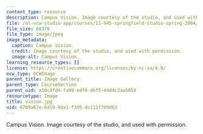 ```yaml
---
content_type: resource
description: Campus Vision. Image courtesy of the studio, and used with permission.
file: /ol-ocw-studio-app/courses/11-945-springfield-studio-spring-2004/07b9a67e64109da1f395dc111f769d63_vision.jpg
file_size: 66370
file_type: image/jpeg
image_metadata:
  caption: Campus Vision.
  credit: Image courtesy of the studio, and used with permission.
  image-alt: Campus Vision.
learning_resource_types: []
license: https://creativecommons.org/licenses/by-nc-sa/4.0/
ocw_type: OCWImage
parent_title: Image Gallery
parent_type: CourseSection
parent_uid: a10c4fd4-fa99-edf0-dbf5-44d4c2aa5059
resourcetype: Image
title: vision.jpg
uid: 07b9a67e-6410-9da1-f395-dc111f769d63
---
```

Campus Vision. Image courtesy of the studio, and used with permission.